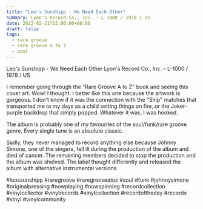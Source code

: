 ```yaml
---
title: "Leo's Sunshipp - We Need Each Other"
summary: Lyon's Record Co., Inc. – L-1000 / 1978 / US
date: 2022-02-21T15:00:00+00:00
draft: false
tags:
  - rare groove
  - rare groove a to z
  - soul
---
```

Leo's Sunshipp - We Need Each Other
Lyon's Record Co., Inc. – L-1000 / 1978 / US

I remember going through the "Rare Groove A to Z" book and seeing this cover art. Wow! I thought. I better like this one because the artwork is gorgeous. I don't know if it was the connection with the "Ship" matches that transported me to my days as a child setting things on fire, or the Joker-purple backdrop that simply popped. Whatever it was, I was hooked.

The album is probably one of my favourites of the soul/funk/rare groove genre. Every single tune is an absolute classic.

Sadly, they never managed to record anything else because Johnny Simone, one of the singers, fell ill during the production of the album and died of cancer. The remaining members decided to stop the production and the album was shelved. The label thought differently and released the album with alternative instrumental versions.

#leossunshipp #raregroove #raregrooveatoz #soul #funk #johnnysimone #originalpressing #nowplaying #nowspinning #recordcollection #vinylcollector #vinylrecords #vinylcollection #recordoftheday #records #vinyl #vinylcommunity
